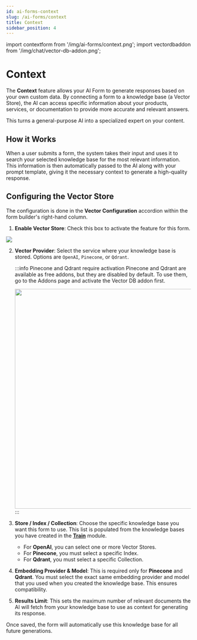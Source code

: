 ```yaml
---
id: ai-forms-context
slug: /ai-forms/context
title: Context
sidebar_position: 4
---
```


import contextform from '/img/ai-forms/context.png';
import vectordbaddon from '/img/chat/vector-db-addon.png';

# Context

The **Context** feature allows your AI Form to generate responses based on your own custom data. By connecting a form to a knowledge base (a Vector Store), the AI can access specific information about your products, services, or documentation to provide more accurate and relevant answers.

This turns a general-purpose AI into a specialized expert on your content.

## How it Works

When a user submits a form, the system takes their input and uses it to search your selected knowledge base for the most relevant information. This information is then automatically passed to the AI along with your prompt template, giving it the necessary context to generate a high-quality response.

## Configuring the Vector Store

The configuration is done in the **Vector Configuration** accordion within the form builder's right-hand column.

1.  **Enable Vector Store**: Check this box to activate the feature for this form.

<img src={contextform} />

2.  **Vector Provider**: Select the service where your knowledge base is stored. Options are `OpenAI`, `Pinecone`, or `Qdrant`.

    :::info Pinecone and Qdrant require activation
    Pinecone and Qdrant are available as free addons, but they are disabled by default.
    To use them, go to the Addons page and activate the Vector DB addon first.

    <img src={vectordbaddon} width="600"/>
    :::

3.  **Store / Index / Collection**: Choose the specific knowledge base you want this form to use. This list is populated from the knowledge bases you have created in the **[Train](/docs/train.md)** module.
    -   For **OpenAI**, you can select one or more Vector Stores.
    -   For **Pinecone**, you must select a specific Index.
    -   For **Qdrant**, you must select a specific Collection.

4.  **Embedding Provider & Model**: This is required only for **Pinecone** and **Qdrant**. You must select the exact same embedding provider and model that you used when you created the knowledge base. This ensures compatibility.

5.  **Results Limit**: This sets the maximum number of relevant documents the AI will fetch from your knowledge base to use as context for generating its response.

Once saved, the form will automatically use this knowledge base for all future generations.
